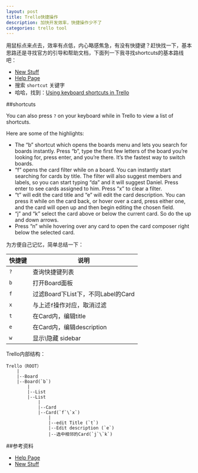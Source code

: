 ```yaml
---
layout: post
title: Trello快捷操作
description: 加快开发效率，快捷操作少不了
categories: trello tool
---
```




用鼠标点来点去，效率有点低，内心略感焦急，有没有快捷键？赶快找一下，基本思路还是寻找官方的引导和帮助文档，下面列一下我寻找shortcuts的基本路线吧：

* [New Stuff][New Stuff]
* [Help Page][Help Page]
* 搜索 `shortcut` 关键字
* 哈哈，找到：[Using keyboard shortcuts in Trello][Using keyboard shortcuts in Trello]

##shortcuts


You can also press `?` on your keyboard while in Trello to view a list of shortcuts.

Here are some of the highlights:

* The “b” shortcut which opens the boards menu and lets you search for boards instantly. Press “b”, type the first few letters of the board you’re looking for, press enter, and you’re there. It’s the fastest way to switch boards.
* “f” opens the card filter while on a board. You can instantly start searching for cards by title. The filter will also suggest members and labels, so you can start typing “da” and it will suggest Daniel. Press enter to see cards assigned to him. Press “x” to clear a filter.
* “t” will edit the card title and “e” will edit the card description. You can press it while on the card back, or hover over a card, press either one, and the card will open up and then begin editing the chosen field.
* “j” and “k” select the card above or below the current card. So do the up and down arrows.
* Press “n” while hovering over any card to open the card composer right below the selected card.


为方便自己记忆，简单总结一下：

|快捷键|说明|
|-----|----|
|`?`|查询快捷键列表|
|`b`|打开Board面板|
|`f`|过滤Board下List下，不同Label的Card|
|`x`|与上述`f`操作对应，取消过滤|
|`t`|在Card内，编辑title|
|`e`|在Card内，编辑description|
|`w`|显示\隐藏 sidebar|




Trello内部结构：

	Trello（ROOT）
		|
		|--Board
		|--Board(`b`)
			|
			|--List
			|--List
				|
				|--Card
				|--Card(`f`\`x`)
					|
					|--edit Title (`t`)
					|--Edit description (`e`)
					|--选中相邻的Card(`j`\`k`)





##参考资料


* [Help Page][Help Page]
* [New Stuff][New Stuff]




[NingG]:    									http://ningg.github.com  "NingG"
[New Stuff]:									https://trello.com/yourway
[Help Page]:									http://help.trello.com/
[Using keyboard shortcuts in Trello]:			http://help.trello.com/article/798-using-keyboard-shortcuts-in-trello











